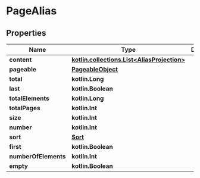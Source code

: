 
# PageAlias

## Properties
Name | Type | Description | Notes
------------ | ------------- | ------------- | -------------
**content** | [**kotlin.collections.List&lt;AliasProjection&gt;**](AliasProjection) |  |  [optional]
**pageable** | [**PageableObject**](PageableObject) |  |  [optional]
**total** | **kotlin.Long** |  |  [optional]
**last** | **kotlin.Boolean** |  |  [optional]
**totalElements** | **kotlin.Long** |  |  [optional]
**totalPages** | **kotlin.Int** |  |  [optional]
**size** | **kotlin.Int** |  |  [optional]
**number** | **kotlin.Int** |  |  [optional]
**sort** | [**Sort**](Sort) |  |  [optional]
**first** | **kotlin.Boolean** |  |  [optional]
**numberOfElements** | **kotlin.Int** |  |  [optional]
**empty** | **kotlin.Boolean** |  |  [optional]



